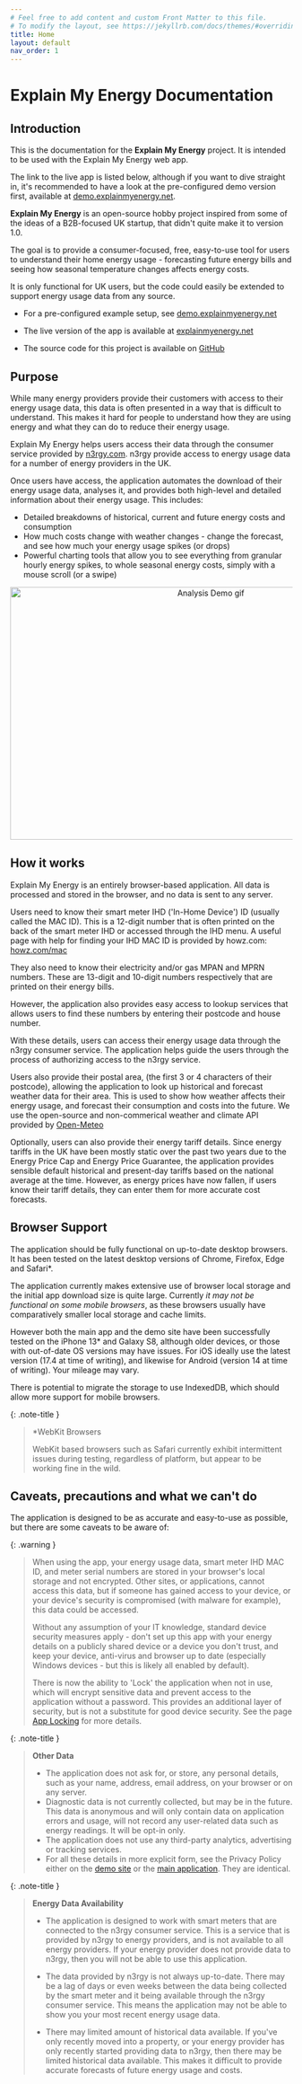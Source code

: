 ```yaml
---
# Feel free to add content and custom Front Matter to this file.
# To modify the layout, see https://jekyllrb.com/docs/themes/#overriding-theme-defaults
title: Home
layout: default
nav_order: 1
---
```



# Explain My Energy Documentation


## Introduction

This is the documentation for the **Explain My Energy** project. It is intended to be used with the Explain My Energy web app.

The link to the live app is listed below, although if you want to dive straight in, it's recommended to have a look at the pre-configured demo version first, available at [demo.explainmyenergy.net](https://demo.explainmyenergy.net).

**Explain My Energy** is an open-source hobby project inspired from some of the ideas of a B2B-focused UK startup, that didn't quite make it to version 1.0.

The goal is to provide a consumer-focused, free, easy-to-use tool for users to understand their home energy usage -  forecasting future energy bills and seeing how seasonal temperature changes affects energy costs.

It is only functional for UK users, but the code could easily be extended to support energy usage data from any source.

- For a pre-configured example setup, see [demo.explainmyenergy.net](https://demo.explainmyenergy.net)

- The live version of the app is available at [explainmyenergy.net](https://explainmyenergy.net)

- The source code for this project is available on [GitHub](https://github.com/zola-25/Explain-My-Energy)


## Purpose

While many energy providers provide their customers with access to their energy usage data, this data is often presented in a way that is difficult to understand. This makes it hard for people to understand how they are using energy and what they can do to reduce their energy usage.

Explain My Energy helps users access their data through the consumer service provided by [n3rgy.com](https://n3rgy.com/). n3rgy provide access to energy usage data for a number of energy providers in the UK.

Once users have access, the application automates the download of their energy usage data, analyses it, and provides both high-level and detailed information about their energy usage. This includes:

- Detailed breakdowns of historical, current and future energy costs and consumption
- How much costs change with weather changes - change the forecast, and see how much your energy usage spikes (or drops) 
- Powerful charting tools that allow you to see everything from granular hourly energy spikes, to whole seasonal energy costs, simply with a mouse scroll (or a swipe)

<p align="center" width="100%">
    <img src="assets/img/Demo1.gif" width="700" height="450" alt="Analysis Demo gif" />
</p>


## How it works

Explain My Energy is an entirely browser-based application. All data is processed and stored in the browser, and no data is sent to any server.

Users need to know their smart meter IHD ('In-Home Device') ID (usually called the MAC ID). This is a 12-digit number that is often printed on the back of the smart meter IHD or accessed through the IHD menu. A useful page with help for finding your IHD MAC ID is provided by howz.com: [howz.com/mac](https://www.howz.com/mac)

They also need to know their electricity and/or gas MPAN and MPRN numbers. These are 13-digit and 10-digit numbers respectively that are printed on their energy bills. 

However, the application also provides easy access to lookup services that allows users to find these numbers by entering their postcode and house number.

With these details, users can access their energy usage data through the n3rgy consumer service. The application helps guide the users through the process of authorizing access to the n3rgy service.

Users also provide their postal area, (the first 3 or 4 characters of their postcode), allowing the application to look up historical and forecast weather data for their area. This is used to show how weather affects their energy usage, and forecast their consumption and costs into the future. We use the open-source and non-commerical weather and climate API provided by [Open-Meteo](https://open-meteo.com/)

Optionally, users can also provide their energy tariff details. Since energy tariffs in the UK have been mostly static over the past two years due to the Energy Price Cap and Energy Price Guarantee, the application provides sensible default historical and present-day tariffs based on the national average at the time. However, as energy prices have now fallen, if users know their tariff details, they can enter them for more accurate cost forecasts. 

## Browser Support

The application should be fully functional on up-to-date desktop browsers. It has been tested on the latest desktop versions of Chrome, Firefox, Edge and Safari*.

The application currently makes extensive use of browser local storage and the initial app download size is quite large. Currently *it may not be functional on some mobile browsers*, as these browsers usually have comparatively smaller local storage and cache limits. 

However both the main app and the demo site have been successfully tested on the iPhone 13* and Galaxy S8, although older devices, or those with out-of-date OS versions may have issues. For iOS ideally use the latest version (17.4 at time of writing), and likewise for Android (version 14 at time of writing). Your mileage may vary.

There is potential to migrate the storage to use IndexedDB, which should allow more support for mobile browsers.

{: .note-title }
> \*WebKit Browsers
> 
> WebKit based browsers such as Safari currently exhibit intermittent issues during testing, regardless of platform, but appear to be working fine in the wild.
> 
 
## Caveats, precautions and what we can't do

The application is designed to be as accurate and easy-to-use as possible, but there are some caveats to be aware of:

{: .warning }
> When using the app, your energy usage data, smart meter IHD MAC ID, and meter serial numbers are stored in your browser's local storage and not encrypted. Other sites, or applications, cannot access this data, but if someone has gained access to your device, or your device's security is compromised (with malware for example), this data could be accessed.
> 
> Without any assumption of your IT knowledge, standard device security measures apply - don't set up this app with your energy details on a publicly shared device or a device you don't trust, and keep your device, anti-virus and browser up to date (especially Windows devices - but this is likely all enabled by default).
>
> There is now the ability to 'Lock' the application when not in use, which will encrypt sensitive data and prevent access to the application without a password. This provides an additional layer of security, but is not a substitute for good device security. See the page [App Locking](./setup/app-data-locking) for more details.



{: .note-title }
> **Other Data**
> 
> - The application does not ask for, or store, any personal details, such as your name, address, email address, on your browser or on any server. 
> - Diagnostic data is not currently collected, but may be in the future. This data is anonymous and will only contain data on application errors and usage, will not record any user-related data such as energy readings. It will be opt-in only.
> - The application does not use any third-party analytics, advertising or tracking services.
> - For all these details in more explicit form, see the Privacy Policy either on the [demo site](https://demo.explainmyenergy.net/PrivacyPolicy) or the [main application](https://explainmyenergy.net/PrivacyPolicy). They are identical.

{: .note-title }
> **Energy Data Availability**
> 
> - The application is designed to work with smart meters that are connected to the n3rgy consumer service. This is a service that is provided by n3rgy to energy providers, and is not available to all energy providers. If your energy provider does not provide data to n3rgy, then you will not be able to use this application.
> 
> - The data provided by n3rgy is not always up-to-date. There may be a lag of days or even weeks between the data being collected by the smart meter and it being available through the n3rgy consumer service. This means the application may not be able to show you your most recent energy usage data.
>
> - There may limited amount of historical data available. If you've only recently moved into a property, or your energy provider has only recently started providing data to n3rgy, then there may be limited historical data available. This makes it difficult to provide accurate forecasts of future energy usage and costs.
